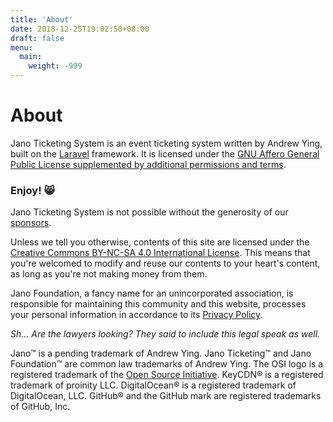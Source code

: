 ```yaml
---
title: 'About'
date: 2018-12-25T19:02:50+08:00
draft: false
menu:
  main:
    weight: -999
---
```


# About

Jano Ticketing System is an event ticketing system written by Andrew Ying, built on the 
[Laravel](https://laravel.com/) framework. It is licensed under the [GNU Affero General
Public License supplemented by additional permissions and terms](/legal/license).

### Enjoy! 😸

Jano Ticketing System is not possible without the generosity of our [sponsors](/sponsors).

Unless we tell you otherwise, contents of this site are licensed under the
<a href="https://creativecommons.org/licenses/by-nc-sa/4.0/" target="_blank"
rel="noopener noreferrer">Creative Commons BY-NC-SA 4.0 International License</a>. This
means that you're welcomed to modify and reuse our contents to your heart's content, as 
long as you're not making money from them.

Jano Foundation, a fancy name for an unincorporated association, is responsible for
maintaining this community and this website, processes your personal information in
accordance to its [Privacy Policy](/legal/privacy).

*Sh... Are the lawyers looking? They said to include this legal speak as well.*

Jano&trade; is a pending trademark of Andrew Ying. Jano Ticketing&trade; and Jano
Foundation&trade; are common law trademarks of Andrew Ying. The OSI logo is a registered
trademark of the <a href="http://opensource.org/" target="_blank" rel="noopener noreferrer">Open
Source Initiative</a>. KeyCDN&reg; is a registered trademark of proinity LLC.
DigitalOcean&reg; is a registered trademark of DigitalOcean, LLC. GitHub&reg; and the
GitHub mark are registered trademarks of GitHub, Inc.
